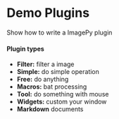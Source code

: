 Demo Plugins
=========
Show how to write a ImagePy plugin

#### Plugin types
* **Filter:** filter a image
* **Simple:** do simple operation
* **Free:** do anything
* **Macros:** bat processing
* **Tool:** do something with mouse
* **Widgets:** custom your window
* **Markdown** documents